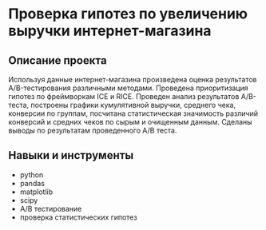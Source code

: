 # Проверка гипотез по увеличению выручки интернет-магазина

## Описание проекта 
Используя данные интернет-магазина произведена оценка результатов A/B-тестирования различными методами. Проведена приоритизация гипотез по фреймворкам ICE и RICE. Проведен анализ результатов A/B-теста, построены графики кумулятивной выручки, среднего чека, конверсии по группам, посчитана статистическая значимость различий конверсий
и средних чеков по сырым и очищенным данным. Сделаны выводы по результатам проведенного А/В теста.

## Навыки и инструменты

- python
- pandas
- matplotlib
- scipy
- А/В тестирование
- проверка статистических гипотез
